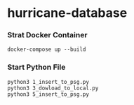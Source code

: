 # hurricane-database

### Strat Docker Container
    docker-compose up --build

### Start Python File
    python3 1_insert_to_psg.py
    python3 3_dowload_to_local.py
    python3 5_insert_to_psg.py 
